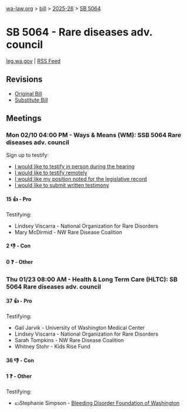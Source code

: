 [wa-law.org](/) > [bill](/bill/) > [2025-26](/bill/2025-26/) > [SB 5064](/bill/2025-26/sb/5064/)

# SB 5064 - Rare diseases adv. council
[leg.wa.gov](https://app.leg.wa.gov/billsummary?BillNumber=5064&Year=2025&Initiative=false) | [RSS Feed](./rss.xml)

## Revisions
* [Original Bill](1/)
* [Substitute Bill](S/)

## Meetings
### Mon 02/10 04:00 PM - Ways & Means (WM): SSB 5064 Rare diseases adv. council
Sign up to testify:
* [I would like to testify in person during the hearing](https://app.leg.wa.gov/csi/Testifier/Add?chamber=House&mId=32732&aId=163646&caId=25738&tId=1)
* [I would like to testify remotely](https://app.leg.wa.gov/csi/Testifier/Add?chamber=House&mId=32732&aId=163646&caId=25738&tId=2)
* [I would like my position noted for the legislative record](https://app.leg.wa.gov/csi/Testifier/Add?chamber=House&mId=32732&aId=163646&caId=25738&tId=3)
* [I would like to submit written testimony](https://app.leg.wa.gov/csi/Testifier/Add?chamber=House&mId=32732&aId=163646&caId=25738&tId=4)

#### 15 👍 - Pro
Testifying:
* Lindsey Viscarra - National Organization for Rare Disorders
* Mary McDirmid - NW Rare Disease Coalition

#### 2 👎 - Con

#### 0 ❓ - Other

### Thu 01/23 08:00 AM - Health & Long Term Care (HLTC): SB 5064 Rare diseases adv. council
#### 37 👍 - Pro
Testifying:
* Gail Jarvik - University of Washington Medical Center
* Lindsey Viscarra - National Organization for Rare Disorders
* Sarah Tompkins - NW Rare Disease Coalition
* Whitney Stohr - Kids Rise Fund

#### 36 👎 - Con

#### 1 ❓ - Other
Testifying:
* 💵Stephanie Simpson - [Bleeding Disorder Foundation of Washington](/org/bleeding_disorder_foundation_of_washington/)
